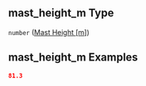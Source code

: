 ## mast_height_m Type

`number` ([Mast Height \[m\]](iea43\_wra_data_model-properties-measurement-location-measurement-location-properties-mast-properties-properties-mast-height-m.md))

## mast_height_m Examples

```json
81.3
```
